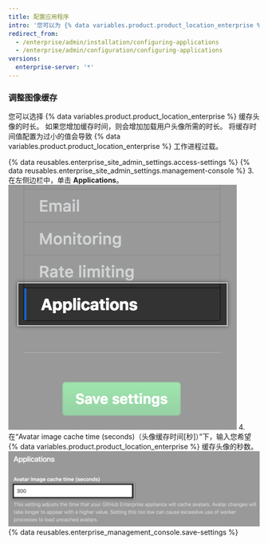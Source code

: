 ```yaml
---
title: 配置应用程序
intro: '您可以为 {% data variables.product.product_location_enterprise %} 配置内部应用程序设置。'
redirect_from:
  - /enterprise/admin/installation/configuring-applications
  - /enterprise/admin/configuration/configuring-applications
versions:
  enterprise-server: '*'
---
```


### 调整图像缓存

您可以选择 {% data variables.product.product_location_enterprise %} 缓存头像的时长。 如果您增加缓存时间，则会增加加载用户头像所需的时长。 将缓存时间值配置为过小的值会导致 {% data variables.product.product_location_enterprise %} 工作进程过载。

{% data reusables.enterprise_site_admin_settings.access-settings %}
{% data reusables.enterprise_site_admin_settings.management-console %}
3. 在左侧边栏中，单击 **Applications**。 ![设置侧边栏中的 Applications 选项卡](/assets/images/enterprise/management-console/sidebar-applications.png)
4. 在“Avatar image cache time (seconds)（头像缓存时间[秒]）”下，输入您希望
{% data variables.product.product_location_enterprise %} 缓存头像的秒数。
![头像图像缓存表单字段](/assets/images/enterprise/management-console/add-image-caching-value-field.png)
{% data reusables.enterprise_management_console.save-settings %}
